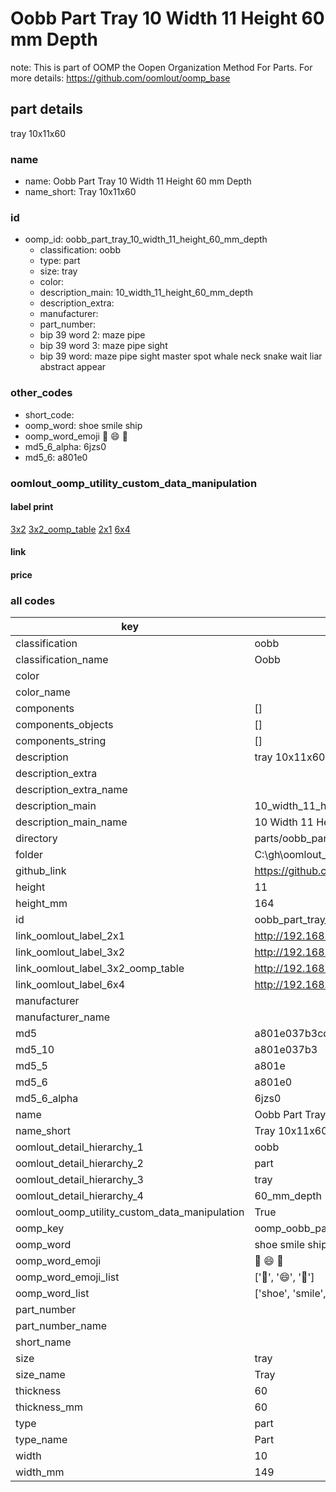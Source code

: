 # Oobb Part Tray 10 Width 11 Height 60 mm Depth  

note: This is part of OOMP the Oopen Organization Method For Parts. For more details: https://github.com/oomlout/oomp_base

##  part details
  



tray 10x11x60



### name
* name: Oobb Part Tray 10 Width 11 Height 60 mm Depth
* name_short: Tray 10x11x60 
### id
* oomp_id: oobb_part_tray_10_width_11_height_60_mm_depth
  * classification: oobb
  * type: part
  * size: tray
  * color: 
  * description_main: 10_width_11_height_60_mm_depth
  * description_extra: 
  * manufacturer: 
  * part_number: 
  * bip 39 word 2: maze pipe
  * bip 39 word 3: maze pipe sight
  * bip 39 word: maze pipe sight master spot whale neck snake wait liar abstract appear

### other_codes
* short_code: 
* oomp_word: shoe smile ship
* oomp_word_emoji :shoe: :smile: :ship:
* md5_6_alpha: 6jzs0
* md5_6: a801e0






### oomlout_oomp_utility_custom_data_manipulation
#### label print
[3x2](http://192.168.1.245:1112/?label=oomp%206jzs0)
[3x2_oomp_table](http://192.168.1.108:1112/?label=oomp%206jzs0)
[2x1](http://192.168.1.242:1112/?label=oomp%206jzs0)
[6x4](http://192.168.1.55:1112/?label=oomp%206jzs0)    

#### link

                              

#### price







### all codes 
| key | value |  
| --- | --- |  
| classification | oobb |  
| classification_name | Oobb |  
| color |  |  
| color_name |  |  
| components | [] |  
| components_objects | [] |  
| components_string | [] |  
| description | tray 10x11x60 |  
| description_extra |  |  
| description_extra_name |  |  
| description_main | 10_width_11_height_60_mm_depth |  
| description_main_name | 10 Width 11 Height 60 mm Depth |  
| directory | parts/oobb_part_tray_10_width_11_height_60_mm_depth |  
| folder | C:\gh\oomlout_oobb_version_4_generated_parts\parts\oobb_part_tray_10_width_11_height_60_mm_depth |  
| github_link | https://github.com/oomlout/oomlout_oomp_part_src/tree/main/parts/oobb_part_tray_10_width_11_height_60_mm_depth |  
| height | 11 |  
| height_mm | 164 |  
| id | oobb_part_tray_10_width_11_height_60_mm_depth |  
| link_oomlout_label_2x1 | http://192.168.1.242:1112/?label=oomp%206jzs0 |  
| link_oomlout_label_3x2 | http://192.168.1.245:1112/?label=oomp%206jzs0 |  
| link_oomlout_label_3x2_oomp_table | http://192.168.1.108:1112/?label=oomp%206jzs0 |  
| link_oomlout_label_6x4 | http://192.168.1.55:1112/?label=oomp%206jzs0 |  
| manufacturer |  |  
| manufacturer_name |  |  
| md5 | a801e037b3cd3277e6e9688b9069544c |  
| md5_10 | a801e037b3 |  
| md5_5 | a801e |  
| md5_6 | a801e0 |  
| md5_6_alpha | 6jzs0 |  
| name | Oobb Part Tray 10 Width 11 Height 60 mm Depth |  
| name_short | Tray 10x11x60  |  
| oomlout_detail_hierarchy_1 | oobb |  
| oomlout_detail_hierarchy_2 | part |  
| oomlout_detail_hierarchy_3 | tray |  
| oomlout_detail_hierarchy_4 | 60_mm_depth |  
| oomlout_oomp_utility_custom_data_manipulation | True |  
| oomp_key | oomp_oobb_part_tray_10_width_11_height_60_mm_depth |  
| oomp_word | shoe smile ship |  
| oomp_word_emoji | :shoe: :smile: :ship: |  
| oomp_word_emoji_list | [':shoe:', ':smile:', ':ship:'] |  
| oomp_word_list | ['shoe', 'smile', 'ship'] |  
| part_number |  |  
| part_number_name |  |  
| short_name |  |  
| size | tray |  
| size_name | Tray |  
| thickness | 60 |  
| thickness_mm | 60 |  
| type | part |  
| type_name | Part |  
| width | 10 |  
| width_mm | 149 |  
